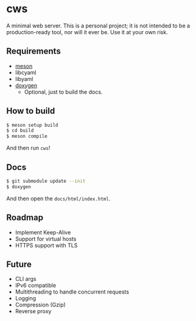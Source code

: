 # cws

A minimal web server. This is a personal project; it is not intended to be a production-ready tool, nor will it ever be. Use it at your own risk.

## Requirements

- [meson](https://mesonbuild.com/index.html)
- libcyaml
- libyaml
- [doxygen](https://www.doxygen.nl/)
    - Optional, just to build the docs.

## How to build

```bash
$ meson setup build
$ cd build
$ meson compile
```

And then run `cws`!

## Docs

```bash
$ git submodule update --init
$ doxygen
```

And then open the `docs/html/index.html`.

## Roadmap

- Implement Keep-Alive
- Support for virtual hosts
- HTTPS support with TLS

## Future
- CLI args
- IPv6 compatible
- Multithreading to handle concurrent requests
- Logging
- Compression (Gzip)
- Reverse proxy
